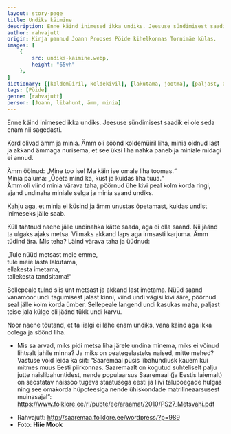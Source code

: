 ```yaml
---
layout: story-page
title: Undiks käimine
description: Enne käind inimesed ikka undiks. Jeesuse sündimisest saadik ei ole seda enam nii sagedasti.
author: rahvajutt
origin: Kirja pannud Joann Prooses Pöide kihelkonnas Tornimäe külas.
images: [
    {
        src: undiks-kaimine.webp, 
        height: "65vh"
    },
]
dictionary: [[koldemüiril, koldekivil], [lakutama, jootma], [paljast, ainult]]
tags: [Pöide]
genre: [rahvajutt]
person: [Joann, libahunt, ämm, minia]
---
```




<!-- # {{$doc.title}} -->

Enne käind inimesed ikka undiks. Jeesuse sündimisest saadik ei ole seda enam nii sagedasti.

Kord olivad ämm ja minia. Ämm oli söönd koldemüiril liha, minia oidnud last ja akkand ämmaga nurisema, et see üksi liha nahka paneb ja miniale midagi ei annud.

Ämm öölnud: „Mine too ise! Ma käin ise omale liha toomas.“ \
Minia paluma: „Õpeta mind ka, kust ja kuidas liha tuua.“ \
Ämm oli viind minia värava taha, pöörnud ühe kivi peal kolm korda ringi, ajand undinaha miniale selga ja minia saand undiks.

Kahju aga, et minia ei küsind ja ämm unustas õpetamast, kuidas undist inimeseks jälle saab.

Küll tahtnud naene jälle undinahka kätte saada, aga ei olla saand. Nii jäänd ta ulgaks ajaks metsa. Viimaks akkand laps aga irmsasti karjuma. Ämm tüdind ära. Mis teha? Läind värava taha ja üüdnud:

„Tule nüüd metsast meie emme, \
tule meie lasta lakutama, \
ellakesta imetama, \
tallekesta tandsitama!“

Sellepeale tulnd siis unt metsast ja akkand last imetama. Nüüd saand vanamoor undi tagumisest jalast kinni, viind undi vägisi kivi ääre, pöörnud seal jälle kolm korda ümber. Sellepeale langend undi kasukas maha, paljast teise jala külge oli jäänd tükk undi karvu.

Noor naene tõutand, et ta iialgi ei lähe enam undiks, vana käind aga ikka oolega ja söönd liha.



<story-author :author="author" :origin="origin"></story-author>

<story-dictionary :terms="dictionary"></story-dictionary>



<details-wrapper summary="Mis mõtted tekkisid?">

- Mis sa arvad, miks pidi metsa liha järele undina minema, miks ei võinud lihtsalt jahile minna? Ja miks on peategelasteks naised, mitte mehed? Vastuse võid leida ka siit: “Saaremaal püsis libahundiusk kauem kui mitmes muus Eesti piirkonnas. Saaremaalt on kogutud suhteliselt palju jutte naislibahuntidest, nende populaarsus Saaremaal (ja Eestis laiemalt) on seostatav naissoo tugeva staatusega eesti ja liivi talupoegade hulgas ning see omakorda hüpoteesiga nende ühiskondade matrilineaarsusest muinasajal”: https://www.folklore.ee/rl/pubte/ee/araamat/2010/PS27_Metsvahi.pdf

</details-wrapper>


<details-wrapper summary="Allikad" class="text-sm" icon="icon-park-outline:document-folder">

- Rahvajutt: http://saaremaa.folklore.ee/wordpress/?p=989
- Foto: **Hiie Mook**

</details-wrapper>

